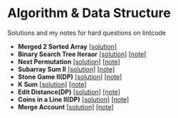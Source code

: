 # Algorithm & Data Structure
Solutions and my notes for hard questions on lintcode</br>
* **Merged 2 Sorted Array**
[[solution]](https://github.com/Chuyingl/Algorithm-Data-Structure/blob/master/Description/Merged2SortedArray) </br>
* **Binary Search Tree Iteraor**
[[solution]](https://github.com/Chuyingl/Algorithm-Data-Structure/blob/master/Solutions/2) [[note]](https://github.com/Chuyingl/Algorithm-Data-Structure/blob/master/Notes/2)</br>
* **Next Permutation**
[[solution]](https://github.com/Chuyingl/Algorithm-Data-Structure/blob/master/Solutions/3) [[note]](https://github.com/Chuyingl/Algorithm-Data-Structure/blob/master/Notes/3)</br>
* **Subarray Sum II**
[[solution]](https://github.com/Chuyingl/Algorithm-Data-Structure/blob/master/Solutions/4) [[note]](https://github.com/Chuyingl/Algorithm-Data-Structure/blob/master/Notes/4)</br>
* **Stone Game II(DP)**
[[solution]](https://github.com/Chuyingl/Algorithm-Data-Structure/blob/master/Solutions/5) [[note]](https://github.com/Chuyingl/Algorithm-Data-Structure/blob/master/Notes/5)</br>
* **K Sum**
[[solution]](https://github.com/Chuyingl/Algorithm-Data-Structure/blob/master/Solutions/6) [[note]](https://github.com/Chuyingl/Algorithm-Data-Structure/blob/master/Notes/6)</br>
* **Edit Distance(DP)**
[[solution]](https://github.com/Chuyingl/Algorithm-Data-Structure/blob/master/Solutions/7) [[note]](https://github.com/Chuyingl/Algorithm-Data-Structure/blob/master/Notes/7)</br>
* **Coins in a Line II(DP)**
[[solution]](https://github.com/Chuyingl/Algorithm-Data-Structure/blob/master/Solutions/8) [[note]](https://github.com/Chuyingl/Algorithm-Data-Structure/blob/master/Notes/8)</br>
* **Merge Account**
[[solution]](https://github.com/Chuyingl/Algorithm-Data-Structure/blob/master/Solutions/9) [[note]](https://github.com/Chuyingl/Algorithm-Data-Structure/blob/master/Notes/9)</br>
